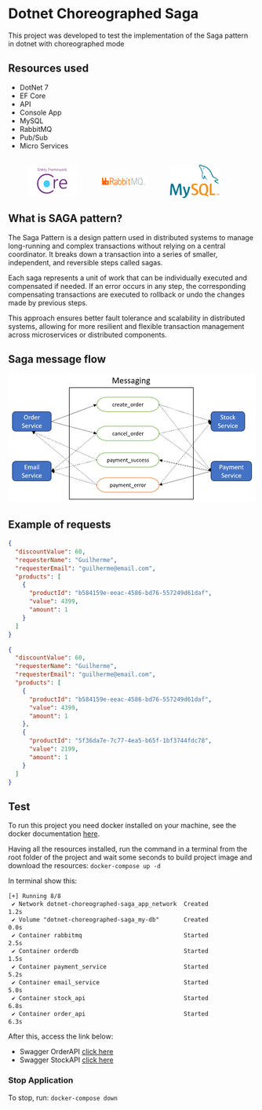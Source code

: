 # Dotnet Choreographed Saga

This project was developed to test the implementation of the Saga pattern in dotnet with choreographed mode

## Resources used

- DotNet 7
- EF Core
- API
- Console App
- MySQL
- RabbitMQ
- Pub/Sub
- Micro Services

<div style="display: flex; align-items: center; gap: 45px; margin: 30px 0 0 40px;">
  <img src="./assets/efcore.png" width="100" />
  <img src="./assets/rabbitmq.png" width="100" />
  <img src="./assets/mysql.png" width="100" />
</div>

## What is SAGA pattern?

The Saga Pattern is a design pattern used in distributed systems to manage long-running and complex transactions without relying on a central coordinator. It breaks down a transaction into a series of smaller, independent, and reversible steps called sagas.

Each saga represents a unit of work that can be individually executed and compensated if needed. If an error occurs in any step, the corresponding compensating transactions are executed to rollback or undo the changes made by previous steps.

This approach ensures better fault tolerance and scalability in distributed systems, allowing for more resilient and flexible transaction management across microservices or distributed components.

## Saga message flow

<p align="center">
  <img src="./assets/flow.png" width="800" />
</p>

## Example of requests

```json
{
  "discountValue": 60,
  "requesterName": "Guilherme",
  "requesterEmail": "guilherme@email.com",
  "products": [
    {
      "productId": "b584159e-eeac-4586-bd76-557249d61daf",
      "value": 4399,
      "amount": 1
    }
  ]
}
```

```json
{
  "discountValue": 60,
  "requesterName": "Guilherme",
  "requesterEmail": "guilherme@email.com",
  "products": [
    {
      "productId": "b584159e-eeac-4586-bd76-557249d61daf",
      "value": 4399,
      "amount": 1
    },
    {
      "productId": "5f36da7e-7c77-4ea5-b65f-1bf3744fdc78",
      "value": 2199,
      "amount": 1
    }
  ]
}
```

## Test

To run this project you need docker installed on your machine, see the docker documentation [here](https://www.docker.com/).

Having all the resources installed, run the command in a terminal from the root folder of the project and wait some seconds to build project image and download the resources: `docker-compose up -d`

In terminal show this:

```console
[+] Running 8/8
 ✔ Network dotnet-choreographed-saga_app_network  Created                      1.2s
 ✔ Volume "dotnet-choreographed-saga_my-db"       Created                      0.0s
 ✔ Container rabbitmq                             Started                      2.5s
 ✔ Container orderdb                              Started                      1.5s
 ✔ Container payment_service                      Started                      5.2s
 ✔ Container email_service                        Started                      5.0s
 ✔ Container stock_api                            Started                      6.8s
 ✔ Container order_api                            Started                      6.3s
```

After this, access the link below:

- Swagger OrderAPI [click here](http://localhost:5000/swagger)
- Swagger StockAPI [click here](http://localhost:5001/swagger)

### Stop Application

To stop, run: `docker-compose down`
